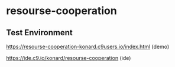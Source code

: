 # resourse-cooperation

## Test Environment

https://resourse-cooperation-konard.c9users.io/index.html (demo)

https://ide.c9.io/konard/resourse-cooperation (ide)
